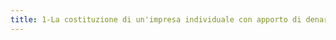 ```yaml
---
title: 1-La costituzione di un'impresa individuale con apporto di denaro (denaro in cassa e conto corrente bancario)
---
```

